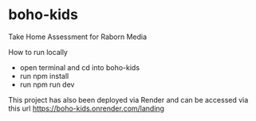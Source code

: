 # boho-kids
Take Home Assessment for Raborn Media

How to run locally

- open terminal and cd into boho-kids
- run npm install
- run npm run dev

This project has also been deployed via Render and can be accessed via this url
https://boho-kids.onrender.com/landing